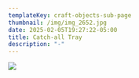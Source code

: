 ```yaml
---
templateKey: craft-objects-sub-page
thumbnail: /img/img_2652.jpg
date: 2025-02-05T19:27:22-05:00
title: Catch-all Tray
description: "-"
---
```

![](/img/img_2653.jpg)